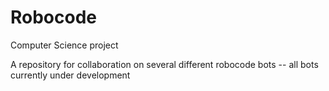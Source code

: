 # Robocode
Computer Science project

A repository for collaboration on several different robocode bots -- all bots currently under development

